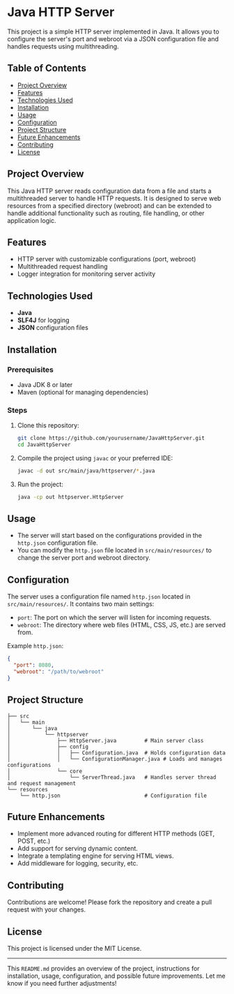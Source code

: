 # Java HTTP Server

This project is a simple HTTP server implemented in Java. It allows you to configure the server's port and webroot via a JSON configuration file and handles requests using multithreading.

## Table of Contents
- [Project Overview](#project-overview)
- [Features](#features)
- [Technologies Used](#technologies-used)
- [Installation](#installation)
- [Usage](#usage)
- [Configuration](#configuration)
- [Project Structure](#project-structure)
- [Future Enhancements](#future-enhancements)
- [Contributing](#contributing)
- [License](#license)

## Project Overview

This Java HTTP server reads configuration data from a file and starts a multithreaded server to handle HTTP requests. It is designed to serve web resources from a specified directory (webroot) and can be extended to handle additional functionality such as routing, file handling, or other application logic.

## Features
- HTTP server with customizable configurations (port, webroot)
- Multithreaded request handling
- Logger integration for monitoring server activity

## Technologies Used
- **Java**
- **SLF4J** for logging
- **JSON** configuration files

## Installation

### Prerequisites
- Java JDK 8 or later
- Maven (optional for managing dependencies)

### Steps
1. Clone this repository:
    ```bash
    git clone https://github.com/yourusername/JavaHttpServer.git
    cd JavaHttpServer
    ```

2. Compile the project using `javac` or your preferred IDE:
    ```bash
    javac -d out src/main/java/httpserver/*.java
    ```

3. Run the project:
    ```bash
    java -cp out httpserver.HttpServer
    ```

## Usage

- The server will start based on the configurations provided in the `http.json` configuration file.
- You can modify the `http.json` file located in `src/main/resources/` to change the server port and webroot directory.

## Configuration

The server uses a configuration file named `http.json` located in `src/main/resources/`. It contains two main settings:

- `port`: The port on which the server will listen for incoming requests.
- `webroot`: The directory where web files (HTML, CSS, JS, etc.) are served from.

Example `http.json`:
```json
{
  "port": 8080,
  "webroot": "/path/to/webroot"
}
```

## Project Structure

```
├── src
│   └── main
│       └── java
│           └── httpserver
│               ├── HttpServer.java         # Main server class
│               ├── config
│               │   ├── Configuration.java  # Holds configuration data
│               │   └── ConfigurationManager.java # Loads and manages configurations
│               └── core
│                   └── ServerThread.java   # Handles server thread and request management
└── resources
    └── http.json                           # Configuration file
```

## Future Enhancements
- Implement more advanced routing for different HTTP methods (GET, POST, etc.)
- Add support for serving dynamic content.
- Integrate a templating engine for serving HTML views.
- Add middleware for logging, security, etc.

## Contributing
Contributions are welcome! Please fork the repository and create a pull request with your changes.

## License
This project is licensed under the MIT License.

---

This `README.md` provides an overview of the project, instructions for installation, usage, configuration, and possible future improvements. Let me know if you need further adjustments!
